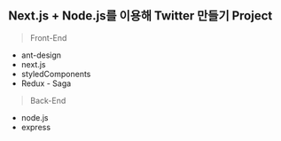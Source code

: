 ## Next.js + Node.js를 이용해 Twitter 만들기 Project

> Front-End
- ant-design
- next.js
- styledComponents
- Redux - Saga

> Back-End
- node.js
- express